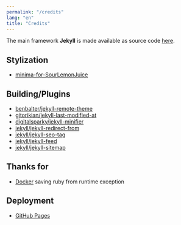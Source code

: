 ```yaml
---
permalink: "/credits"
lang: "en"
title: "Credits"
---
```


The main framework **Jekyll** is made available as source code [here](https://jekyllrb.com/).

## Stylization

- [minima-for-SourLemonJuice](https://github.com/SourLemonJuice/minima-for-SourLemonJuice)

## Building/Plugins

- [benbalter/jekyll-remote-theme](https://github.com/benbalter/jekyll-remote-theme)
- [gjtorikian/jekyll-last-modified-at](https://github.com/gjtorikian/jekyll-last-modified-at)
- [digitalsparky/jekyll-minifier](https://github.com/digitalsparky/jekyll-minifier)
- [jekyll/jekyll-redirect-from](https://github.com/jekyll/jekyll-redirect-from)
- [jekyll/jekyll-seo-tag](https://github.com/jekyll/jekyll-seo-tag)
- [jekyll/jekyll-feed](https://github.com/jekyll/jekyll-feed)
- [jekyll/jekyll-sitemap](https://github.com/jekyll/jekyll-sitemap)

## Thanks for

- [Docker](https://www.docker.com/) saving ruby from runtime exception

## Deployment

- [GitHub Pages](https://pages.github.com/)
